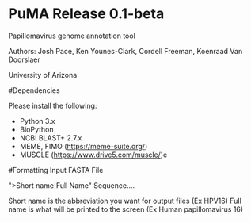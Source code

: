 # PuMA Release 0.1-beta 

Papillomavirus genome annotation tool

Authors: Josh Pace, Ken Younes-Clark, Cordell Freeman, Koenraad Van Doorslaer 

University of Arizona

#Dependencies 

Please install the following:

* Python 3.x
* BioPython
* NCBI BLAST+ 2.7.x
* MEME, FIMO (https://meme-suite.org/)
* MUSCLE (https://www.drive5.com/muscle/)e



#Formatting Input FASTA File

">Short name|Full Name"
Sequence....


Short name is the abbreviation you want for output files (Ex HPV16)
Full name is what will be printed to the screen (Ex Human papillomavirus 16)
